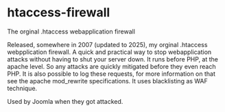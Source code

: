 # htaccess-firewall
The orginal .htaccess webapplication firewall

Released, somewhere in 2007 (updated to 2025), my orginal .htaccess webpplication firewall. A quick and practical way to stop webapplication attacks without having to shut your server down. It runs before PHP, at the apache level. So any attacks are quickly mitigated before they even reach PHP. It is also possible to log these requests, for more information on that see the apache mod_rewrite specifications. It uses blacklisting as WAF technique.

Used by Joomla when they got attacked.

